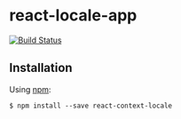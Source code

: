 # react-locale-app
[![Build Status](https://travis-ci.org/wearesho-team/react-context-locale.svg?branch=master)](https://travis-ci.org/MakarenkoDmitry/react-locale-app)
## Installation

Using [npm](https://www.npmjs.com/):

    $ npm install --save react-context-locale